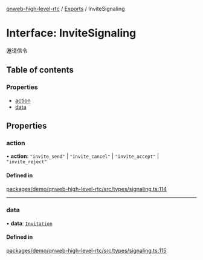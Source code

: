 [qnweb-high-level-rtc](../README.md) / [Exports](../modules.md) / InviteSignaling

# Interface: InviteSignaling

邀请信令

## Table of contents

### Properties

- [action](InviteSignaling.md#action)
- [data](InviteSignaling.md#data)

## Properties

### action

• **action**: ``"invite_send"`` \| ``"invite_cancel"`` \| ``"invite_accept"`` \| ``"invite_reject"``

#### Defined in

[packages/demo/qnweb-high-level-rtc/src/types/signaling.ts:114](https://github.com/Spencer17x/solutions/blob/84e2f808/Frontend/front-end-solutions/packages/demo/qnweb-high-level-rtc/src/types/signaling.ts#L114)

___

### data

• **data**: [`Invitation`](Invitation.md)

#### Defined in

[packages/demo/qnweb-high-level-rtc/src/types/signaling.ts:115](https://github.com/Spencer17x/solutions/blob/84e2f808/Frontend/front-end-solutions/packages/demo/qnweb-high-level-rtc/src/types/signaling.ts#L115)
